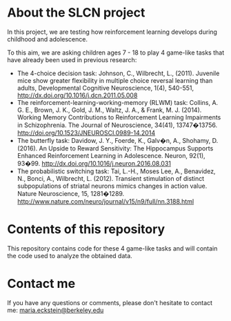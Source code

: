 # About the SLCN project

In this project, we are testing how reinforcement learning develops during childhood and adolescence.

To this aim, we are asking children ages 7 - 18 to play 4 game-like tasks that have already been used in previous research:
- The 4-choice decision task: Johnson, C., Wilbrecht, L., (2011). Juvenile mice show greater flexibility in multiple choice reversal learning than adults, Developmental Cognitive Neuroscience, 1(4), 540-551, http://dx.doi.org/10.1016/j.dcn.2011.05.008
- The reinforcement-learning-working-memory (RLWM) task: Collins, A. G. E., Brown, J. K., Gold, J. M., Waltz, J. A., & Frank, M. J. (2014). Working Memory Contributions to Reinforcement Learning Impairments in Schizophrenia. The Journal of Neuroscience, 34(41), 13747�13756. http://doi.org/10.1523/JNEUROSCI.0989-14.2014
- The butterfly task: Davidow, J. Y., Foerde, K., Galv�n, A., Shohamy, D. (2016). An Upside to Reward Sensitivity: The Hippocampus Supports Enhanced Reinforcement Learning in Adolescence. Neuron, 92(1), 93�99. http://dx.doi.org/10.1016/j.neuron.2016.08.031
- The probabilistic switching task: Tai, L.-H., Moses Lee, A., Benavidez, N., Bonci, A., Wilbrecht, L. (2012). Transient stimulation of distinct subpopulations of striatal neurons mimics changes in action value. Nature Neuroscience, 15, 1281�1289. http://www.nature.com/neuro/journal/v15/n9/full/nn.3188.html

# Contents of this repository

This repository contains code for these 4 game-like tasks and will contain the code used to analyze the obtained data.

# Contact me

If you have any questions or comments, please don't hesitate to contact me: maria.eckstein@berkeley.edu
